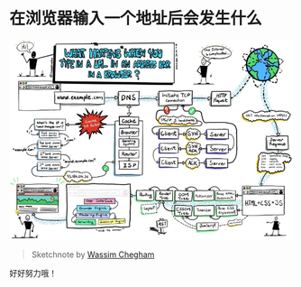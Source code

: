# 在浏览器输入一个地址后会发生什么

![sketchnote](./imgaes/sketchnote.jpg)
> Sketchnote by [Wassim Chegham](https://dev.to/wassimchegham/ever-wondered-what-happens-when-you-type-in-a-url-in-an-address-bar-in-a-browser-3dob)


好好努力哦！
